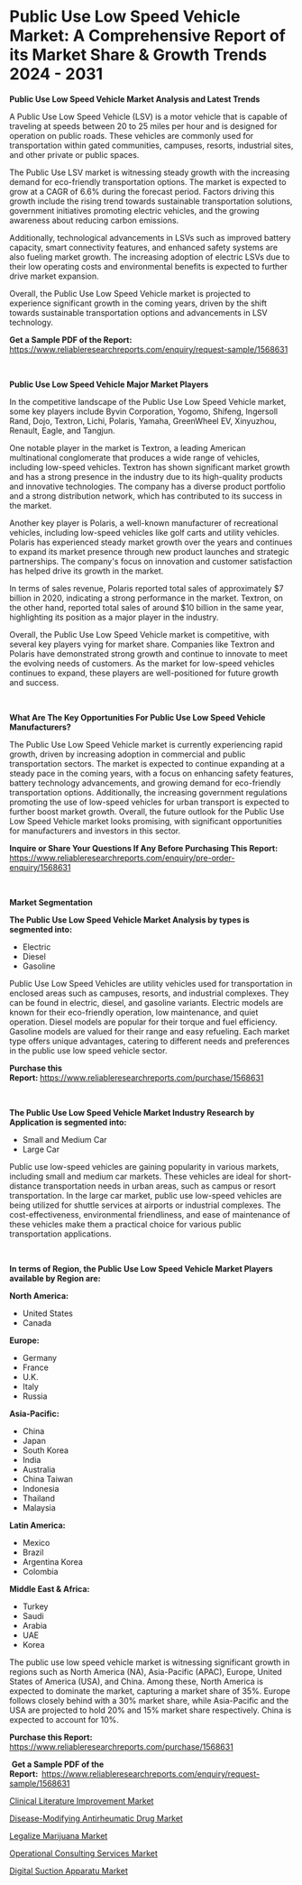 <p><h1>Public Use Low Speed Vehicle Market: A Comprehensive Report of its Market Share & Growth Trends 2024 - 2031</h1></p><p><strong>Public Use Low Speed Vehicle Market Analysis and Latest Trends</strong></p>
<p><p>A Public Use Low Speed Vehicle (LSV) is a motor vehicle that is capable of traveling at speeds between 20 to 25 miles per hour and is designed for operation on public roads. These vehicles are commonly used for transportation within gated communities, campuses, resorts, industrial sites, and other private or public spaces.</p><p>The Public Use LSV market is witnessing steady growth with the increasing demand for eco-friendly transportation options. The market is expected to grow at a CAGR of 6.6% during the forecast period. Factors driving this growth include the rising trend towards sustainable transportation solutions, government initiatives promoting electric vehicles, and the growing awareness about reducing carbon emissions.</p><p>Additionally, technological advancements in LSVs such as improved battery capacity, smart connectivity features, and enhanced safety systems are also fueling market growth. The increasing adoption of electric LSVs due to their low operating costs and environmental benefits is expected to further drive market expansion.</p><p>Overall, the Public Use Low Speed Vehicle market is projected to experience significant growth in the coming years, driven by the shift towards sustainable transportation options and advancements in LSV technology.</p></p>
<p><strong>Get a Sample PDF of the Report:&nbsp;</strong> <a href="https://www.reliableresearchreports.com/enquiry/request-sample/1568631">https://www.reliableresearchreports.com/enquiry/request-sample/1568631</a></p>
<p>&nbsp;</p>
<p><strong>Public Use Low Speed Vehicle Major Market Players</strong></p>
<p><p>In the competitive landscape of the Public Use Low Speed Vehicle market, some key players include Byvin Corporation, Yogomo, Shifeng, Ingersoll Rand, Dojo, Textron, Lichi, Polaris, Yamaha, GreenWheel EV, Xinyuzhou, Renault, Eagle, and Tangjun. </p><p>One notable player in the market is Textron, a leading American multinational conglomerate that produces a wide range of vehicles, including low-speed vehicles. Textron has shown significant market growth and has a strong presence in the industry due to its high-quality products and innovative technologies. The company has a diverse product portfolio and a strong distribution network, which has contributed to its success in the market.</p><p>Another key player is Polaris, a well-known manufacturer of recreational vehicles, including low-speed vehicles like golf carts and utility vehicles. Polaris has experienced steady market growth over the years and continues to expand its market presence through new product launches and strategic partnerships. The company's focus on innovation and customer satisfaction has helped drive its growth in the market.</p><p>In terms of sales revenue, Polaris reported total sales of approximately $7 billion in 2020, indicating a strong performance in the market. Textron, on the other hand, reported total sales of around $10 billion in the same year, highlighting its position as a major player in the industry.</p><p>Overall, the Public Use Low Speed Vehicle market is competitive, with several key players vying for market share. Companies like Textron and Polaris have demonstrated strong growth and continue to innovate to meet the evolving needs of customers. As the market for low-speed vehicles continues to expand, these players are well-positioned for future growth and success.</p></p>
<p>&nbsp;</p>
<p><strong>What Are The Key Opportunities For Public Use Low Speed Vehicle Manufacturers?</strong></p>
<p><p>The Public Use Low Speed Vehicle market is currently experiencing rapid growth, driven by increasing adoption in commercial and public transportation sectors. The market is expected to continue expanding at a steady pace in the coming years, with a focus on enhancing safety features, battery technology advancements, and growing demand for eco-friendly transportation options. Additionally, the increasing government regulations promoting the use of low-speed vehicles for urban transport is expected to further boost market growth. Overall, the future outlook for the Public Use Low Speed Vehicle market looks promising, with significant opportunities for manufacturers and investors in this sector.</p></p>
<p><strong>Inquire or Share Your Questions If Any Before Purchasing This Report:</strong> <a href="https://www.reliableresearchreports.com/enquiry/pre-order-enquiry/1568631">https://www.reliableresearchreports.com/enquiry/pre-order-enquiry/1568631</a></p>
<p>&nbsp;</p>
<p><strong>Market Segmentation</strong></p>
<p><strong>The Public Use Low Speed Vehicle Market Analysis by types is segmented into:</strong></p>
<p><ul><li>Electric</li><li>Diesel</li><li>Gasoline</li></ul></p>
<p><p>Public Use Low Speed Vehicles are utility vehicles used for transportation in enclosed areas such as campuses, resorts, and industrial complexes. They can be found in electric, diesel, and gasoline variants. Electric models are known for their eco-friendly operation, low maintenance, and quiet operation. Diesel models are popular for their torque and fuel efficiency. Gasoline models are valued for their range and easy refueling. Each market type offers unique advantages, catering to different needs and preferences in the public use low speed vehicle sector.</p></p>
<p><strong>Purchase this Report:&nbsp;</strong><a href="https://www.reliableresearchreports.com/purchase/1568631">https://www.reliableresearchreports.com/purchase/1568631</a></p>
<p>&nbsp;</p>
<p><strong>The Public Use Low Speed Vehicle Market Industry Research by Application is segmented into:</strong></p>
<p><ul><li>Small and Medium Car</li><li>Large Car</li></ul></p>
<p><p>Public use low-speed vehicles are gaining popularity in various markets, including small and medium car markets. These vehicles are ideal for short-distance transportation needs in urban areas, such as campus or resort transportation. In the large car market, public use low-speed vehicles are being utilized for shuttle services at airports or industrial complexes. The cost-effectiveness, environmental friendliness, and ease of maintenance of these vehicles make them a practical choice for various public transportation applications.</p></p>
<p>&nbsp;</p>
<p><strong>In terms of Region, the Public Use Low Speed Vehicle Market Players available by Region are:</strong></p>
<p>
    <p> <strong> North America: </strong>
        <ul>
            <li>United States</li>
            <li>Canada</li>
        </ul>
        </p> 
    <p> <strong> Europe: </strong>
        <ul>
            <li>Germany</li>
            <li>France</li>
            <li>U.K.</li>
            <li>Italy</li>
            <li>Russia</li>
        </ul>
        </p> 
    <p> <strong> Asia-Pacific: </strong>
        <ul>
            <li>China</li>
            <li>Japan</li>
            <li>South Korea</li>
            <li>India</li>
            <li>Australia</li>
            <li>China Taiwan</li>
            <li>Indonesia</li>
            <li>Thailand</li>
            <li>Malaysia</li>
        </ul>
        </p> 
    <p> <strong> Latin America: </strong>
        <ul>
            <li>Mexico</li>
            <li>Brazil</li>
            <li>Argentina Korea</li>
            <li>Colombia</li>
        </ul>
        </p> 
    <p> <strong> Middle East & Africa: </strong>
        <ul>
            <li>Turkey</li>
            <li>Saudi</li>
            <li>Arabia</li>
            <li>UAE</li>
            <li>Korea</li>
        </ul>
    </p>
    </p>
<p><p>The public use low speed vehicle market is witnessing significant growth in regions such as North America (NA), Asia-Pacific (APAC), Europe, United States of America (USA), and China. Among these, North America is expected to dominate the market, capturing a market share of 35%. Europe follows closely behind with a 30% market share, while Asia-Pacific and the USA are projected to hold 20% and 15% market share respectively. China is expected to account for 10%.</p></p>
<p><strong>Purchase this Report: </strong><a href="https://www.reliableresearchreports.com/purchase/1568631">https://www.reliableresearchreports.com/purchase/1568631</a></p>
<p>&nbsp;<strong>Get a Sample PDF of the Report:&nbsp;&nbsp;</strong><a href="https://www.reliableresearchreports.com/enquiry/request-sample/1568631">https://www.reliableresearchreports.com/enquiry/request-sample/1568631</a></p>
<p><strong></strong></p>
<p><p><a href="https://github.com/zjyglelu/Market-Research-Report-List-1/blob/main/clinical-literature-improvement-market.md">Clinical Literature Improvement Market</a></p><p><a href="https://github.com/zjyglelu/Market-Research-Report-List-1/blob/main/disease-modifying-antirheumatic-drug-market.md">Disease-Modifying Antirheumatic Drug Market</a></p><p><a href="https://github.com/mbisetmhermsr/Market-Research-Report-List-1/blob/main/legalize-marijuana-market.md">Legalize Marijuana Market</a></p><p><a href="https://github.com/santosh758595/Market-Research-Report-List-3/blob/main/operational-consulting-services-market.md">Operational Consulting Services Market</a></p><p><a href="https://github.com/elizabethdagraca/Market-Research-Report-List-2/blob/main/digital-suction-apparatu-market.md">Digital Suction Apparatu Market</a></p></p>